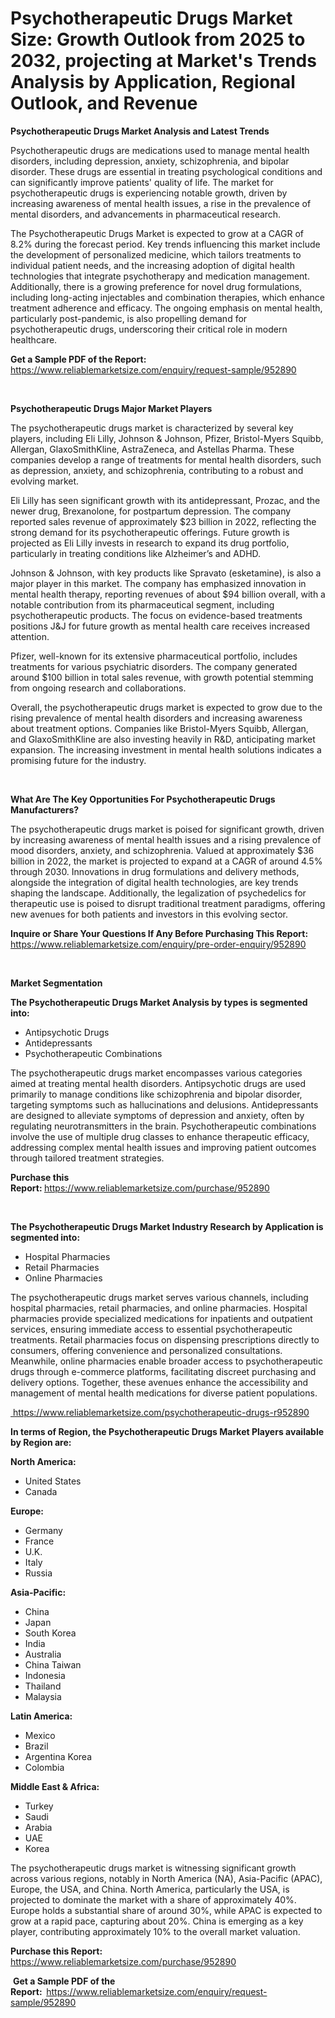 <p><h1>Psychotherapeutic Drugs Market Size: Growth Outlook from 2025 to 2032, projecting at Market's Trends Analysis by Application, Regional Outlook, and Revenue</h1></p><p><strong>Psychotherapeutic Drugs Market Analysis and Latest Trends</strong></p>
<p><p>Psychotherapeutic drugs are medications used to manage mental health disorders, including depression, anxiety, schizophrenia, and bipolar disorder. These drugs are essential in treating psychological conditions and can significantly improve patients' quality of life. The market for psychotherapeutic drugs is experiencing notable growth, driven by increasing awareness of mental health issues, a rise in the prevalence of mental disorders, and advancements in pharmaceutical research. </p><p>The Psychotherapeutic Drugs Market is expected to grow at a CAGR of 8.2% during the forecast period. Key trends influencing this market include the development of personalized medicine, which tailors treatments to individual patient needs, and the increasing adoption of digital health technologies that integrate psychotherapy and medication management. Additionally, there is a growing preference for novel drug formulations, including long-acting injectables and combination therapies, which enhance treatment adherence and efficacy. The ongoing emphasis on mental health, particularly post-pandemic, is also propelling demand for psychotherapeutic drugs, underscoring their critical role in modern healthcare.</p></p>
<p><strong>Get a Sample PDF of the Report:&nbsp;</strong> <a href="https://www.reliablemarketsize.com/enquiry/request-sample/952890?utm_campaign=2626&utm_medium=2&utm_source=Github&utm_content=ia&utm_term=18042025&utm_id=psychotherapeutic-drugs">https://www.reliablemarketsize.com/enquiry/request-sample/952890</a></p>
<p>&nbsp;</p>
<p><strong>Psychotherapeutic Drugs Major Market Players</strong></p>
<p><p>The psychotherapeutic drugs market is characterized by several key players, including Eli Lilly, Johnson & Johnson, Pfizer, Bristol-Myers Squibb, Allergan, GlaxoSmithKline, AstraZeneca, and Astellas Pharma. These companies develop a range of treatments for mental health disorders, such as depression, anxiety, and schizophrenia, contributing to a robust and evolving market.</p><p>Eli Lilly has seen significant growth with its antidepressant, Prozac, and the newer drug, Brexanolone, for postpartum depression. The company reported sales revenue of approximately $23 billion in 2022, reflecting the strong demand for its psychotherapeutic offerings. Future growth is projected as Eli Lilly invests in research to expand its drug portfolio, particularly in treating conditions like Alzheimer’s and ADHD.</p><p>Johnson & Johnson, with key products like Spravato (esketamine), is also a major player in this market. The company has emphasized innovation in mental health therapy, reporting revenues of about $94 billion overall, with a notable contribution from its pharmaceutical segment, including psychotherapeutic products. The focus on evidence-based treatments positions J&J for future growth as mental health care receives increased attention.</p><p>Pfizer, well-known for its extensive pharmaceutical portfolio, includes treatments for various psychiatric disorders. The company generated around $100 billion in total sales revenue, with growth potential stemming from ongoing research and collaborations.</p><p>Overall, the psychotherapeutic drugs market is expected to grow due to the rising prevalence of mental health disorders and increasing awareness about treatment options. Companies like Bristol-Myers Squibb, Allergan, and GlaxoSmithKline are also investing heavily in R&D, anticipating market expansion. The increasing investment in mental health solutions indicates a promising future for the industry.</p></p>
<p>&nbsp;</p>
<p><strong>What Are The Key Opportunities For Psychotherapeutic Drugs Manufacturers?</strong></p>
<p><p>The psychotherapeutic drugs market is poised for significant growth, driven by increasing awareness of mental health issues and a rising prevalence of mood disorders, anxiety, and schizophrenia. Valued at approximately $36 billion in 2022, the market is projected to expand at a CAGR of around 4.5% through 2030. Innovations in drug formulations and delivery methods, alongside the integration of digital health technologies, are key trends shaping the landscape. Additionally, the legalization of psychedelics for therapeutic use is poised to disrupt traditional treatment paradigms, offering new avenues for both patients and investors in this evolving sector.</p></p>
<p><strong>Inquire or Share Your Questions If Any Before Purchasing This Report:</strong> <a href="https://www.reliablemarketsize.com/enquiry/pre-order-enquiry/952890?utm_campaign=2626&utm_medium=2&utm_source=Github&utm_content=ia&utm_term=18042025&utm_id=psychotherapeutic-drugs">https://www.reliablemarketsize.com/enquiry/pre-order-enquiry/952890</a></p>
<p>&nbsp;</p>
<p><strong>Market Segmentation</strong></p>
<p><strong>The Psychotherapeutic Drugs Market Analysis by types is segmented into:</strong></p>
<p><ul><li>Antipsychotic Drugs</li><li>Antidepressants</li><li>Psychotherapeutic Combinations</li></ul></p>
<p><p>The psychotherapeutic drugs market encompasses various categories aimed at treating mental health disorders. Antipsychotic drugs are used primarily to manage conditions like schizophrenia and bipolar disorder, targeting symptoms such as hallucinations and delusions. Antidepressants are designed to alleviate symptoms of depression and anxiety, often by regulating neurotransmitters in the brain. Psychotherapeutic combinations involve the use of multiple drug classes to enhance therapeutic efficacy, addressing complex mental health issues and improving patient outcomes through tailored treatment strategies.</p></p>
<p><strong>Purchase this Report:&nbsp;</strong><a href="https://www.reliablemarketsize.com/purchase/952890?utm_campaign=2626&utm_medium=2&utm_source=Github&utm_content=ia&utm_term=18042025&utm_id=psychotherapeutic-drugs">https://www.reliablemarketsize.com/purchase/952890</a></p>
<p>&nbsp;</p>
<p><strong>The Psychotherapeutic Drugs Market Industry Research by Application is segmented into:</strong></p>
<p><ul><li>Hospital Pharmacies</li><li>Retail Pharmacies</li><li>Online Pharmacies</li></ul></p>
<p><p>The psychotherapeutic drugs market serves various channels, including hospital pharmacies, retail pharmacies, and online pharmacies. Hospital pharmacies provide specialized medications for inpatients and outpatient services, ensuring immediate access to essential psychotherapeutic treatments. Retail pharmacies focus on dispensing prescriptions directly to consumers, offering convenience and personalized consultations. Meanwhile, online pharmacies enable broader access to psychotherapeutic drugs through e-commerce platforms, facilitating discreet purchasing and delivery options. Together, these avenues enhance the accessibility and management of mental health medications for diverse patient populations.</p></p>
<p><a href="https://www.reliablemarketsize.com/psychotherapeutic-drugs-r952890?utm_campaign=2626&utm_medium=2&utm_source=Github&utm_content=ia&utm_term=18042025&utm_id=psychotherapeutic-drugs">&nbsp;https://www.reliablemarketsize.com/psychotherapeutic-drugs-r952890</a></p>
<p><strong>In terms of Region, the Psychotherapeutic Drugs Market Players available by Region are:</strong></p>
<p>
    <p> <strong> North America: </strong>
        <ul>
            <li>United States</li>
            <li>Canada</li>
        </ul>
        </p> 
    <p> <strong> Europe: </strong>
        <ul>
            <li>Germany</li>
            <li>France</li>
            <li>U.K.</li>
            <li>Italy</li>
            <li>Russia</li>
        </ul>
        </p> 
    <p> <strong> Asia-Pacific: </strong>
        <ul>
            <li>China</li>
            <li>Japan</li>
            <li>South Korea</li>
            <li>India</li>
            <li>Australia</li>
            <li>China Taiwan</li>
            <li>Indonesia</li>
            <li>Thailand</li>
            <li>Malaysia</li>
        </ul>
        </p> 
    <p> <strong> Latin America: </strong>
        <ul>
            <li>Mexico</li>
            <li>Brazil</li>
            <li>Argentina Korea</li>
            <li>Colombia</li>
        </ul>
        </p> 
    <p> <strong> Middle East & Africa: </strong>
        <ul>
            <li>Turkey</li>
            <li>Saudi</li>
            <li>Arabia</li>
            <li>UAE</li>
            <li>Korea</li>
        </ul>
    </p>
    </p>
<p><p>The psychotherapeutic drugs market is witnessing significant growth across various regions, notably in North America (NA), Asia-Pacific (APAC), Europe, the USA, and China. North America, particularly the USA, is projected to dominate the market with a share of approximately 40%. Europe holds a substantial share of around 30%, while APAC is expected to grow at a rapid pace, capturing about 20%. China is emerging as a key player, contributing approximately 10% to the overall market valuation.</p></p>
<p><strong>Purchase this Report: </strong><a href="https://www.reliablemarketsize.com/purchase/952890?utm_campaign=2626&utm_medium=2&utm_source=Github&utm_content=ia&utm_term=18042025&utm_id=psychotherapeutic-drugs">https://www.reliablemarketsize.com/purchase/952890</a></p>
<p>&nbsp;<strong>Get a Sample PDF of the Report:&nbsp;&nbsp;</strong><a href="https://www.reliablemarketsize.com/enquiry/request-sample/952890?utm_campaign=2626&utm_medium=2&utm_source=Github&utm_content=ia&utm_term=18042025&utm_id=psychotherapeutic-drugs">https://www.reliablemarketsize.com/enquiry/request-sample/952890</a></p>
<p><strong></strong></p>
<p><p></p><p></p><p></p></p>